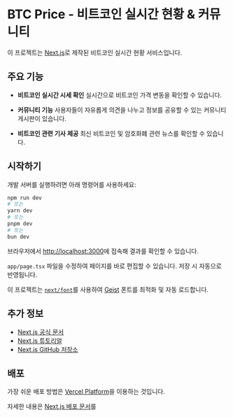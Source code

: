 # BTC Price - 비트코인 실시간 현황 & 커뮤니티

이 프로젝트는 [Next.js](https://nextjs.org)로 제작된 비트코인 실시간 현황 서비스입니다.

## 주요 기능

- **비트코인 실시간 시세 확인**
  실시간으로 비트코인 가격 변동을 확인할 수 있습니다.

- **커뮤니티 기능**
  사용자들이 자유롭게 의견을 나누고 정보를 공유할 수 있는 커뮤니티 게시판이 있습니다.

- **비트코인 관련 기사 제공**
  최신 비트코인 및 암호화폐 관련 뉴스를 확인할 수 있습니다.

## 시작하기

개발 서버를 실행하려면 아래 명령어를 사용하세요:

```bash
npm run dev
# 또는
yarn dev
# 또는
pnpm dev
# 또는
bun dev
```

브라우저에서 [http://localhost:3000](http://localhost:3000)에 접속해 결과를 확인할 수 있습니다.

`app/page.tsx` 파일을 수정하여 페이지를 바로 편집할 수 있습니다. 저장 시 자동으로 반영됩니다.

이 프로젝트는 [`next/font`](https://nextjs.org/docs/app/building-your-application/optimizing/fonts)를 사용하여 [Geist](https://vercel.com/font) 폰트를 최적화 및 자동 로드합니다.

## 추가 정보

- [Next.js 공식 문서](https://nextjs.org/docs)
- [Next.js 튜토리얼](https://nextjs.org/learn)
- [Next.js GitHub 저장소](https://github.com/vercel/next.js)

## 배포

가장 쉬운 배포 방법은 [Vercel Platform](https://vercel.com/new?utm_medium=default-template&filter=next.js&utm_source=create-next-app&utm_campaign=create-next-app-readme)을 이용하는 것입니다.

자세한 내용은 [Next.js 배포 문서](https://nextjs.org/docs/app/building-your-application/deploying)를
